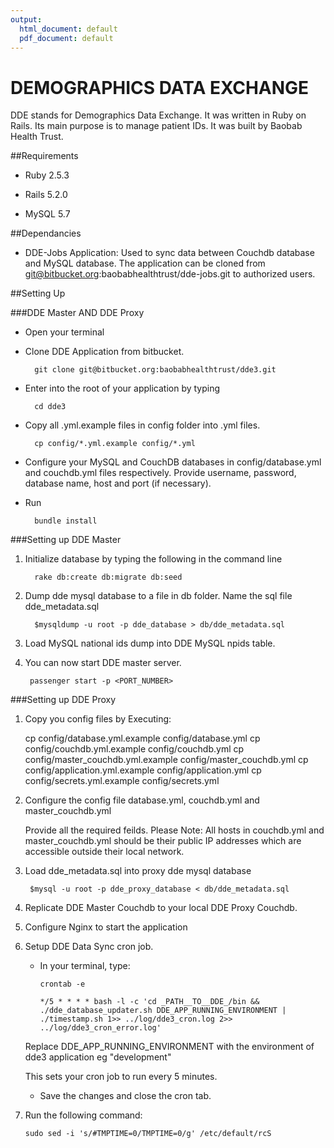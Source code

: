 ```yaml
---
output:
  html_document: default
  pdf_document: default
---
```

# DEMOGRAPHICS DATA EXCHANGE

DDE stands for Demographics Data Exchange. It was written in Ruby on Rails. Its main purpose is to manage patient IDs. 
It was built by Baobab Health Trust. 


##Requirements

* Ruby 2.5.3

* Rails 5.2.0

* MySQL 5.7

##Dependancies

* DDE-Jobs Application: Used to sync data between Couchdb database and MySQL database.
                        The application can be cloned from git@bitbucket.org:baobabhealthtrust/dde-jobs.git
                        to authorized users.

##Setting Up

###DDE Master AND DDE Proxy

* Open your terminal

* Clone DDE Application from bitbucket.
  ```
    git clone git@bitbucket.org:baobabhealthtrust/dde3.git
  ```
  
* Enter into the root of your application by typing 
  ```
    cd dde3
  ```
  
* Copy all .yml.example files in config folder into .yml files.
  ```
    cp config/*.yml.example config/*.yml
  ```
  
* Configure your MySQL and CouchDB databases in config/database.yml and couchdb.yml files respectively.
  Provide username, password, database name, host and port (if necessary).

* Run
  ```
    bundle install
  ```

###Setting up DDE Master

1. Initialize database by typing the following in the command line 
   ```
     rake db:create db:migrate db:seed
   ```
   
2. Dump dde mysql database to a file in db folder. Name the sql file dde_metadata.sql
   ```
     $mysqldump -u root -p dde_database > db/dde_metadata.sql
   ```

3. Load MySQL national ids dump into DDE MySQL npids table.

4. You can now start DDE master server.
   ```
    passenger start -p <PORT_NUMBER>
   ```

###Setting up DDE Proxy

1. Copy you config files by Executing:

    cp config/database.yml.example config/database.yml
    cp config/couchdb.yml.example config/couchdb.yml
    cp config/master_couchdb.yml.example config/master_couchdb.yml
    cp config/application.yml.example config/application.yml
    cp config/secrets.yml.example config/secrets.yml

2. Configure the config file database.yml, couchdb.yml and master_couchdb.yml
   
    Provide all the required feilds.
    Please Note: All hosts in couchdb.yml and master_couchdb.yml should be their public IP addresses which are accessible outside their local network.

3. Load dde_metadata.sql into proxy dde mysql database
   ```
    $mysql -u root -p dde_proxy_database < db/dde_metadata.sql
   ```
   
4. Replicate DDE Master Couchdb to your local DDE Proxy Couchdb.

5. Configure Nginx to start the application
  
6. Setup DDE Data Sync cron job.

    * In your terminal, type:
      ```
      crontab -e

      */5 * * * * bash -l -c 'cd _PATH__TO__DDE_/bin && ./dde_database_updater.sh DDE_APP_RUNNING_ENVIRONMENT | ./timestamp.sh 1>> ../log/dde3_cron.log 2>> ../log/dde3_cron_error.log'
        ```
    Replace DDE_APP_RUNNING_ENVIRONMENT with the environment of dde3 application eg "development"

    This sets your cron job to run every 5 minutes.

    * Save the changes and close the cron tab.

7. Run the following command:
    ```
    sudo sed -i 's/#TMPTIME=0/TMPTIME=0/g' /etc/default/rcS

    ```





